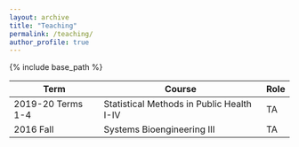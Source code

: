```yaml
---
layout: archive
title: "Teaching"
permalink: /teaching/
author_profile: true
---
```


{% include base_path %}

| Term               | Course                                    | Role |
|--------------------|-------------------------------------------|------|
| 2019-20 Terms 1-4 | Statistical Methods in Public Health I-IV | TA   |
| 2016 Fall          | Systems Bioengineering III                | TA   |
